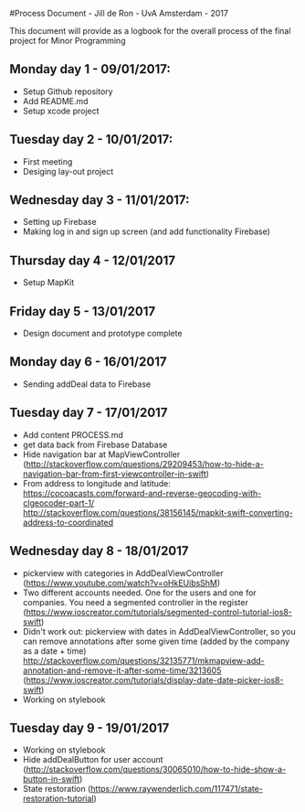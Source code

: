 #Process Document - Jill de Ron - UvA Amsterdam - 2017

This document will provide as a logbook for the overall process of the final project for Minor Programming

## Monday day 1 - 09/01/2017: 
- Setup Github repository
- Add README.md
- Setup xcode project

## Tuesday day 2 - 10/01/2017: 
- First meeting 
- Desiging lay-out project

## Wednesday day 3 - 11/01/2017:
- Setting up Firebase
- Making log in and sign up screen (and add functionality Firebase)

## Thursday day 4 - 12/01/2017
- Setup MapKit 

## Friday day 5 - 13/01/2017
- Design document and prototype complete 

## Monday day 6 - 16/01/2017
- Sending addDeal data to Firebase

## Tuesday day 7 - 17/01/2017
- Add content PROCESS.md 
- get data back from Firebase Database 
- Hide navigation bar at MapViewController (http://stackoverflow.com/questions/29209453/how-to-hide-a-navigation-bar-from-first-viewcontroller-in-swift)
- From address to longitude and latitude: 
  https://cocoacasts.com/forward-and-reverse-geocoding-with-clgeocoder-part-1/
  http://stackoverflow.com/questions/38156145/mapkit-swift-converting-address-to-coordinated

## Wednesday day 8 - 18/01/2017
- pickerview with categories in AddDealViewController (https://www.youtube.com/watch?v=oHkEUibsShM)
- Two different accounts needed. One for the users and one for companies. You need a segmented controller in the register (https://www.ioscreator.com/tutorials/segmented-control-tutorial-ios8-swift)
- Didn't work out: pickerview with dates in AddDealViewController, so you can remove annotations after some given time (added by the company as a date + time) 
http://stackoverflow.com/questions/32135771/mkmapview-add-annotation-and-remove-it-after-some-time/3213605 (https://www.ioscreator.com/tutorials/display-date-date-picker-ios8-swift)
- Working on stylebook 

## Tuesday day 9 - 19/01/2017 
- Working on stylebook 
- Hide addDealButton for user account (http://stackoverflow.com/questions/30065010/how-to-hide-show-a-button-in-swift)
- State restoration (https://www.raywenderlich.com/117471/state-restoration-tutorial)



